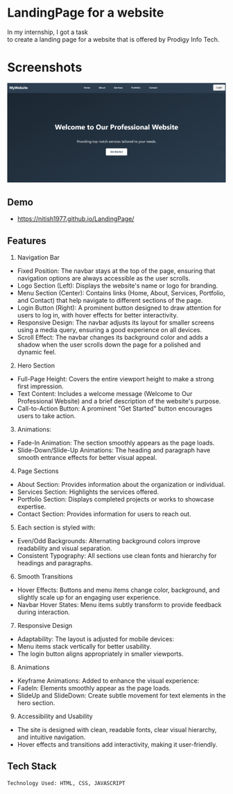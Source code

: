 
# LandingPage for a website
In my internship, I got a task to create a landing page for a website that is offered by Prodigy Info Tech.

# Screenshots
![](https://github.com/Nitish1977/LandingPage/blob/581e7d7523db83d0986c5ff16cc04c794f0fce49/Screenshot%20(45).png)




## Demo

- https://nitish1977.github.io/LandingPage/


## Features

1. Navigation Bar
 - Fixed Position: The navbar stays at the top of the page, ensuring that navigation options are always accessible as the user scrolls.
 - Logo Section (Left): Displays the website's name or logo for branding.
 - Menu Section (Center): Contains links (Home, About, Services, Portfolio, and Contact) that help navigate to different sections of the page.
 - Login Button (Right): A prominent button designed to draw attention for users to log in, with hover effects for better interactivity.
 - Responsive Design: The navbar adjusts its layout for smaller screens using a media query, ensuring a good experience on all devices.
 - Scroll Effect: The navbar changes its background color and adds a shadow when the user scrolls down the page for a polished and dynamic feel.
2. Hero Section
 - Full-Page Height: Covers the entire viewport height to make a strong first impression.
 - Text Content: Includes a welcome message (Welcome to Our Professional Website) and a brief description of the website's purpose.
 - Call-to-Action Button: A prominent "Get Started" button encourages users to take action.
3. Animations:
 - Fade-In Animation: The section smoothly appears as the page loads.
 - Slide-Down/Slide-Up Animations: The heading and paragraph have smooth entrance effects for better visual appeal.
4. Page Sections
 - About Section: Provides information about the organization or individual.
 - Services Section: Highlights the services offered.
 - Portfolio Section: Displays completed projects or works to showcase expertise.
 - Contact Section: Provides information for users to reach out.

5. Each section is styled with:

 - Even/Odd Backgrounds: Alternating background colors improve readability and visual separation.
 - Consistent Typography: All sections use clean fonts and hierarchy for headings and paragraphs.
6. Smooth Transitions
 - Hover Effects: Buttons and menu items change color, background, and slightly scale up for an engaging user experience.
 - Navbar Hover States: Menu items subtly transform to provide feedback during interaction.
7. Responsive Design
 - Adaptability: The layout is adjusted for mobile devices: 
 - Menu items stack vertically for better usability.
 - The login button aligns appropriately in smaller viewports.
8. Animations
 - Keyframe Animations: Added to enhance the visual experience:
 - FadeIn: Elements smoothly appear as the page loads.
 - SlideUp and SlideDown: Create subtle movement for text elements in the hero section.
9. Accessibility and Usability
 - The site is designed with clean, readable fonts, clear visual hierarchy, and intuitive navigation.
 - Hover effects and transitions add interactivity, making it user-friendly.
## Tech Stack

    Technology Used: HTML, CSS, JAVASCRIPT


